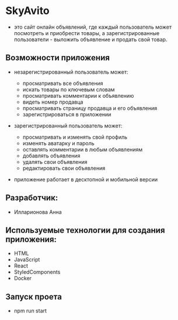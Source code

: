 # SkyAvito

- это сайт онлайн объявлений, где каждый пользователь может посмотреть и приобрести товары, а зарегистрированные пользователи - выложить объявление и продать свой товар.

## Возможности приложения

- незарегистрированный пользователь может:

  - просматривать все объявления
  - искать товары по ключевым словам
  - просматривать комментарии к объявлению
  - видеть номер продавца
  - просматривать страницу продавца и его объявления
  - зарегистрироваться в приложении

- зарегистрированный пользователь может:

  - просматривать и изменять свой профиль
  - изменять аватарку и пароль
  - оставлять комментарии в любым объявлениям
  - добавлять объявления
  - удалять свои объявления
  - редактировать свои объявления

- приложение работает в десктопной и мобильной версии

## Разработчик:

- Илларионова Анна

## Используемые технологии для создания приложения:

- HTML
- JavaScript
- React
- StyledComponents
- Docker

## Запуск проета

- npm run start
